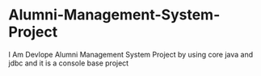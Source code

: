 # Alumni-Management-System-Project
I Am Devlope Alumni Management System Project by using  core java and jdbc and it is a console base project
